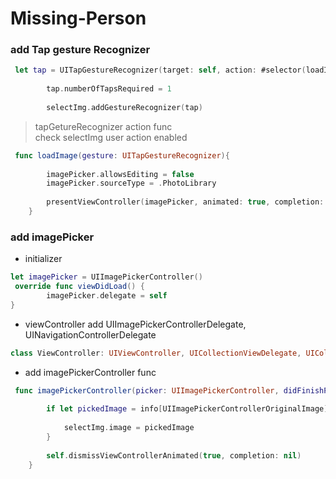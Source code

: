 # Missing-Person

### add Tap gesture Recognizer 

```swift
 let tap = UITapGestureRecognizer(target: self, action: #selector(loadImage(_:)))
        
        tap.numberOfTapsRequired = 1
        
        selectImg.addGestureRecognizer(tap)
```

> tapGetureRecognizer action func  <br>
  check selectImg user action enabled

```swift
 func loadImage(gesture: UITapGestureRecognizer){
        
        imagePicker.allowsEditing = false
        imagePicker.sourceType = .PhotoLibrary
        
        presentViewController(imagePicker, animated: true, completion: nil)
    }
```

### add imagePicker 

* initializer 
```swift
let imagePicker = UIImagePickerController()
 override func viewDidLoad() {
        imagePicker.delegate = self
}
```

* viewController add  UIImagePickerControllerDelegate, UINavigationControllerDelegate 
```swift
class ViewController: UIViewController, UICollectionViewDelegate, UICollectionViewDataSource,UIImagePickerControllerDelegate, UINavigationControllerDelegate
```


* add imagePickerController func 
```swift
 func imagePickerController(picker: UIImagePickerController, didFinishPickingMediaWithInfo info: [String : AnyObject]) {
        
        if let pickedImage = info[UIImagePickerControllerOriginalImage] as? UIImage {
            
            selectImg.image = pickedImage
        }
        
        self.dismissViewControllerAnimated(true, completion: nil)
    }
```




